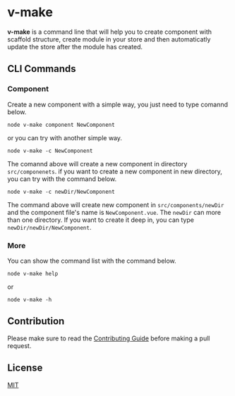 # v-make

**v-make** is a command line that will help you to create component with scaffold structure, create module in your store and then automaticatly update the store after the module has created.

## CLI Commands

### Component

Create a new component with a simple way, you just need to type comannd below.

```
node v-make component NewComponent
```

or you can try with another simple way.

```
node v-make -c NewComponent
```

The comannd above will create a new component in directory `src/componenets`. if you want to create a new component in new directory, you can try with the command below.

```
node v-make -c newDir/NewComponent
```

The command above will create new component in `src/components/newDir` and the component file's name is `NewComponent.vue`. The `newDir` can more than one directory. If you want to create it deep in, you can type `newDir/newDir/NewComponent`.

### More

You can show the command list with the command below.

```
node v-make help
```

or

```
node v-make -h
```

## Contribution

Please make sure to read the [Contributing Guide](./contributing.md) before making a pull request.

## License

[MIT](./LICENSE)
